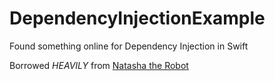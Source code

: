 # DependencyInjectionExample
Found something online for Dependency Injection in Swift

Borrowed *HEAVILY* from [Natasha the Robot](http://natashatherobot.com/unit-testing-swift-dependency-injection/)
